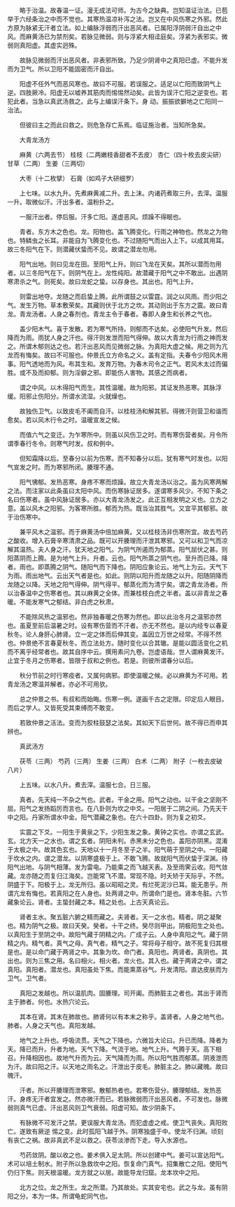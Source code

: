 <!-- { "loadSidebar": true } -->
　　略于治温。故春温一证。漫无成法可师。为古今之缺典。岂知温证治法。已苞举于六经条治之中而不觉也。其寒热温凉补泻之法。岂又在中风伤寒之外邪。然此方原为脉紧无汗者立法。如上编脉浮弱而汗出恶风者。已属阳浮阴弱汗自出之中风。而麻黄汤已为禁剂矣。若脉见微弱。则与浮紧大相迳庭矣。浮紧为表邪实。微弱则真阳虚。其虚实迥殊。

　　故脉见微弱而汗出恶风者。非表邪所致。乃足少阴肾中之真阳已虚。不能升发而为卫气。所以卫阳不能固密而汗自出。

　　阳虚不任外气而恶风寒也。故曰不可服。若误服之。适足以亡阳而致阴气上逆。四肢厥冷。阳虚无以嘘养其筋肉而惕惕然动矣。此皆为误汗亡阳之逆变也。若犯此者。当急以真武汤救之。此与上编误汗条下。身 动。振振欲擗地之亡阳同一治法。

　　但彼曰主之而此曰救之。则危急存亡系焉。临证施治者。当知所急矣。

　　大青龙汤方

　　麻黄（六两去节） 桂枝（二两嫩枝香甜者不去皮） 杏仁（四十枚去皮尖研） 甘草（二两） 生姜（三两切）

　　大枣（十二枚擘） 石膏（如鸡子大研细罗）

　　上七味。以水九升。先煮麻黄减二升。去上沫。内诸药煮取三升。去滓。温服一升。取微似汗。汗出多者。温粉扑之。

　　一服汗出者。停后服。汗多亡阳。遂虚恶风。烦躁不得眠也。

　　青者。东方木之色也。龙。阳物也。盖飞腾变化。行雨之神物也。然龙之为物也。特鳞虫之长耳。非能自为飞腾变化也。不过随阳气而出入上下。以成其用耳。故三冬阳气在下。则潜藏伏蛰而不见。故谓之潜龙勿用。

　　阳气出地。则曰见龙在田。至阳气上升。则曰飞龙在天矣。其所以潜而勿用者。以三冬阳气在下。则阴气在上。龙性纯阳。故潜藏于阳气之中不敢出。出遇阴寒肃杀之气。则死矣。故曰龙蛇之蛰。以存身也。其出也。阳气上升。

　　则雷出地夺。龙随之而启蛰上腾。此所谓鼓之以雷霆。润之以风雨。而少阳之气。发生万物。草本敷荣矣。其藏则伏于北方之坎。其动则出于东方之震。故曰青龙。青龙汤者。人身之春剂也。青龙主令于春者。春即人身生和长养之气也。

　　盖少阳木气。喜于发散。若为寒气所持。则郁而不达矣。必使阳气升发。然后降而为雨。雨犹人身之汗也。得汗则发泄而阳气得伸。故以大青龙为行雨之神而发之。所谓木郁则达之也。若汗出恶风而见微弱之脉。为真阳大虚之候。用之则为亢龙而有悔矣。故曰不可服也。仲景氏立方命名之义。盖有定指。夫春令少阳风木用事。阳气透地而为风。布其生和。发育万物。为春木司令之正气。若风木太过而偏胜。或不及而抑郁。则为淫僻之邪。即能伤人害物。其感之而病者。

　　谓之中风。以木得阳气而生。其性温暖。故为阳邪。其证发热恶寒。其脉浮缓。阳邪止伤阳分。所谓水流湿。火就燥也。

　　故独伤卫气。以致皮毛不阖而自汗。以桂枝汤和解其邪。得微汗则营卫和谐而愈矣。若以风木行令之时。温暖宣发之候。

　　而值六气之变迁。为乍寒所中。则虽以风伤卫之时。而有寒伤营者矣。月令所谓季春行冬令。则寒气时发。叔和例中。

　　但知霜降以后。至春分以前为伤寒。而不知春分以后。犹有寒气时发也。以阳气宣发之时。而为寒邪所闭。腠理不通。

　　阳气怫郁。发热恶寒。身疼不寒而烦躁。故立大青龙汤以治之。虽为风寒两解之法。而注家以此条虽曰太阳中风。而伤寒脉证居多。遂谓寒多风少。不知下条之名曰伤寒者。虽中风脉证居多。亦以大青龙汤发之。此正互相发明之义也。立方之意。盖以风木之阳邪。为客寒所胜。郁而为热。既当治其胜气。又宜平其郁邪。故于治伤寒中。

　　兼平风木之温邪。而于麻黄汤中倍加麻黄。又以桂枝汤非伤寒所宜。故去芍药之酸收。增入石膏辛寒清肃之品。既可以开腠理而汗泄其寒邪。又可以和卫气而凉解其温热。夫人身之汗。犹天地之阳气。为阴气所遏而为郁蒸。阳气屈伏之甚。则阳蒸阴而上腾。是为地气上升。升者。云也。阳气所蒸之阴气也。至升而已降。降者。雨也。即蒸腾之阴气。随阳气而下降也。阴阳应象论云。地气上为云。天气下为雨。雨出地气。云出天气者是也。如此。则阴以阳升而龙随之以升。阳随阴降而龙随之以降。天地之阳气得伸。阴气得平。郁蒸化而为清宁矣。谓之青龙汤者。所以治春温中之伤寒者也。其以麻黄之全体。而兼桂枝白虎之半者。盖以非青龙之春暖。不能发寒气之郁结。非白虎之秋肃。

　　不能除风热之温邪也。然非独春暖之伤寒为然也。即以此治冬月之温邪亦然也。虽夏至前后温暑之时。设有寒伤营而不汗者。亦无不然也。是以内经专以春夏秋冬。论人身肝心肺肾。立一定之体而后伸其变。盖因立万世之经常。不得不然也。仲景绝不言春夏秋冬。而立法处方。随时变化以合其辙。是能以圆活变化之机而不离乎经常者也。故其自序中云。撰用素问九卷。岂虚语哉。世人谓麻黄发汗。止宜于冬月之伤寒者。皆限于叔和之例也。若是。则彼所谓春分以后。

　　秋分节前之时行寒疫者。又属何病邪。即使温暖之候。必以麻黄为不可用。若青龙汤之寒温并解者。亦必不可用欤。

　　总之仲景之书。有叔和而始晦。伤寒一例。遂画千古之定限。印定后人眼目。而后之学人。又皆死受其束缚而不敢变。

　　若致仲景之活法。变而为胶柱鼓瑟之法矣。其如天下后世何。故不得已而申其辨也。

　　真武汤方

　　茯苓（三两） 芍药（三两） 生姜（三两） 白术（二两） 附子（一枚去皮破八片）

　　上五味。以水八升。煮去滓。温服七合。日三服。

　　真者。先天纯一不杂之气也。武者。干金之用。阳气之动也。以干金之坚刚不屈。阳气之发扬蹈厉而言也。在八卦则为坎之中爻。一阳居于二阴之间。乃先天干中之阳。丹家所谓水中金。阳气潜藏之象也。在六十四卦。则为复之初爻。

　　实震之下爻。一阳生于黄泉之下。少阳生发之象。黄钟之实也。亦谓之玄武。玄。北方天一之水也。谓之玄者。阴阳未判。赤黑未分之色也。盖阳亦阴黑。混淆于太极之中。故其色玄也。天地以十一月冬至子之半。阳气萌于至阴之中。一阳藏于坎水之内。谓之潜龙。以阴寒盛极于上。不敢飞腾。故就阳气而伏蛰于深渊。待阳气出地。与阴气相薄。发为雷电。乃能乘之而飞越天表。及至雨霁云收。阳气敛藏。龙亦随之而复归江海矣。岂能常飞不潜。常现不隐。时夭矫于天际乎。不然。阴盛于下。阳极于上。龙无所归。虽以昭昭之灵。有烂死泥沙已耳。能无患乎。所谓亢龙有悔也。若真阳之在人身也。处两肾之中。所谓命门是也。肾本冬脏。六节藏象论云。肾者。主蛰封藏之本。精之处也。上古天真论云。

　　肾者主水。聚五脏六腑之精而藏之。夫肾者。天一之水也。精者。阴之凝聚也。精为阴气之极。故曰天癸。癸者。十干之终。癸尽则甲出。阴极阳生之处也。以真阳生于至阴之中。故阳气藏于阴精之内。广成子云。人身中真阳之气。藏于阴精之内。精气者。真气之母。真气者。精气之子。常将母子相守。故不死复归其根是也。是以命门藏于两肾之中。其象为坎。命门者。真阳也。两肾者。真阴也。其出也。则为三焦之用。名曰相火。相火者。龙火也。其入也。藏于两肾之中。谓之真阳。真阳者。潜龙也。真阳虽处下焦。而能熏蒸谷气。升发清阳。直达皮肤而为卫气。卫气者。

　　真阳之发越也。所以温肌肉。固腠理。司开阖。而肺脏主之者也。其出于肾而主于肺者。何也。水热穴论云。

　　其本在肾。其末在肺故也。肺肾何以有本末之称乎。盖肾者。人身之地气也。肺者。人身之天气也。真阳发越。

　　地气之上升也。呼吸流贯。天气之下降也。六微旨大论曰。升已而降。降者为天。降已而升。升者为地。天气下降。气流于地。地气上升。气腾于天。高下相召。升降相因也。故地气升而为云。天气降而为雨。所以阳气胜而郁蒸。阴液泄而为汗。故曰阳之汗。以天地之雨名之。汗泄出于皮毛。肺脏主之。肺以藏魄。故曰魄汗。

　　汗者。所以开腠理而泄寒邪。散郁热者也。若寒伤营分。腠理郁结。发热恶汗。身疼无汗者宜发之。然亦微汗而已。若脉微弱而汗出恶风者。不可发也。脉微弱则真气已虚。汗出恶风则卫气衰弱。阳虚可知。故少阴条下。

　　有脉微不可发汗之禁。更误服大青龙汤。而犯虚虚之戒。使卫气丧失。真阳败亡。遂致有厥逆 惕之变。此时孤阳飞越于外。阴寒独盛于中。使龙不归渊。顷刻有丧亡之祸。故非真武不足以救之。茯苓淡渗而下走。导入水源也。

　　芍药敛阴。酸以收之也。姜术俱入足太阴。所以创建中气。姜可以宣达阳气。术可以培土制水。附子所以急救坎中之阳。恢复命门真气。招集散亡之阳。使阳气仍归下焦。则天根温暖。龙方就之以居。故能导龙归窟。龙本坎中之阳。

　　北方之位。龙之所生。龙之所潜。乃其故处。实其安宅也。武之与龙。虽有阴阳之分。本为一体。所谓龟蛇同气也。

